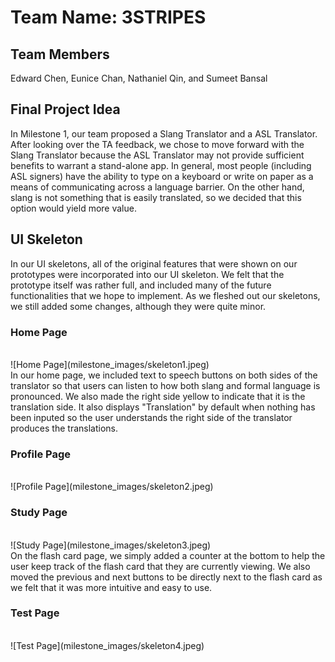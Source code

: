 # Team Name: 3STRIPES

## Team Members
Edward Chen, Eunice Chan, Nathaniel Qin, and Sumeet Bansal

## Final Project Idea
In Milestone 1, our team proposed a Slang Translator and a ASL Translator. After looking over the TA feedback, we chose to move forward with the Slang Translator because the ASL Translator may not provide sufficient benefits to warrant a stand-alone app. In general, most people (including ASL signers) have the ability to type on a keyboard or write on paper as a means of communicating across a language barrier. On the other hand, slang is not something that is easily translated, so we decided that this option would yield more value.

## UI Skeleton
In our UI skeletons, all of the original features that were shown on our prototypes were incorporated into our UI skeleton. We felt that the prototype itself was rather full, and included many of the future functionalities that we hope to implement. As we fleshed out our skeletons, we still added some changes, although they were quite minor.

### Home Page
<br />
![Home Page](milestone_images/skeleton1.jpeg)
<br />
In our home page, we included text to speech buttons on both sides of the translator so that users can listen to how both slang and formal language is pronounced. We also made the right side yellow to indicate that it is the translation side. It also displays "Translation" by default when nothing has been inputed so the user understands the right side of the translator produces the translations.

### Profile Page
<br />
![Profile Page](milestone_images/skeleton2.jpeg)
<br />

### Study Page
<br />
![Study Page](milestone_images/skeleton3.jpeg)
<br />
On the flash card page, we simply added a counter at the bottom to help the user keep track of the flash card that they are currently viewing. We also moved the previous and next buttons to be directly next to the flash card as we felt that it was more intuitive and easy to use.

### Test Page
<br />
![Test Page](milestone_images/skeleton4.jpeg)
<br />
